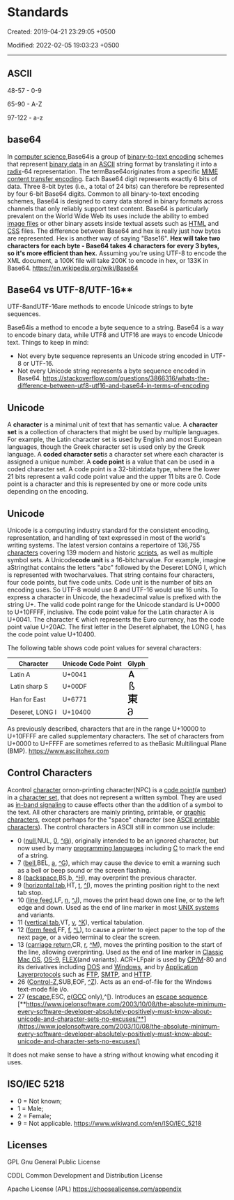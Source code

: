 # Standards

Created: 2019-04-21 23:29:05 +0500

Modified: 2022-02-05 19:03:23 +0500

---

## ASCII

48-57 - 0-9

65-90 - A-Z

97-122 - a-z

## base64

In [computer science](https://en.wikipedia.org/wiki/Computer_science),Base64is a group of [binary-to-text encoding](https://en.wikipedia.org/wiki/Binary-to-text_encoding) schemes that represent [binary data](https://en.wikipedia.org/wiki/Binary_data) in an [ASCII](https://en.wikipedia.org/wiki/ASCII) string format by translating it into a [radix](https://en.wikipedia.org/wiki/Radix)-64 representation. The termBase64originates from a specific [MIME content transfer encoding](https://en.wikipedia.org/wiki/MIME#Content-Transfer-Encoding). Each Base64 digit represents exactly 6 bits of data. Three 8-bit bytes (i.e., a total of 24 bits) can therefore be represented by four 6-bit Base64 digits.
Common to all binary-to-text encoding schemes, Base64 is designed to carry data stored in binary formats across channels that only reliably support text content. Base64 is particularly prevalent on the World Wide Web its uses include the ability to embed [image files](https://en.wikipedia.org/wiki/Image_files) or other binary assets inside textual assets such as [HTML](https://en.wikipedia.org/wiki/HTML) and [CSS](https://en.wikipedia.org/wiki/CSS) files.
The difference between Base64 and hex is really just how bytes are represented. Hex is another way of saying "Base16". **Hex will take two characters for each byte - Base64 takes 4 characters for every 3 bytes, so it's more efficient than hex.** Assuming you're using UTF-8 to encode the XML document, a 100K file will take 200K to encode in hex, or 133K in Base64.
<https://en.wikipedia.org/wiki/Base64>

## Base64 vs UTF-8/UTF-16**

UTF-8andUTF-16are methods to encode Unicode strings to byte sequences.

Base64is a method to encode a byte sequence to a string.
Base64 is a way to encode binary data, while UTF8 and UTF16 are ways to encode Unicode text.
Things to keep in mind:

- Not every byte sequence represents an Unicode string encoded in UTF-8 or UTF-16.
- Not every Unicode string represents a byte sequence encoded in Base64.
<https://stackoverflow.com/questions/3866316/whats-the-difference-between-utf8-utf16-and-base64-in-terms-of-encoding>

## Unicode

A **character** is a minimal unit of text that has semantic value.
A **character set** is a collection of characters that might be used by multiple languages. For example, the Latin character set is used by English and most European languages, though the Greek character set is used only by the Greek language.
A **coded character set**is a character set where each character is assigned a unique number.
A **code point** is a value that can be used in a coded character set. A code point is a 32-bitintdata type, where the lower 21 bits represent a valid code point value and the upper 11 bits are 0. Code point is a character and this is represented by one or more code units depending on the encoding.

## Unicode

Unicode is a computing industry standard for the consistent encoding, representation, and handling of text expressed in most of the world's writing systems.
The latest version contains a repertoire of 136,755 [characters](https://en.wikipedia.org/wiki/Character_(computing)) covering 139 modern and historic [scripts](https://en.wikipedia.org/wiki/Script_(Unicode)), as well as multiple symbol sets.
A Unicode**code unit** is a 16-bitcharvalue. For example, imagine aStringthat contains the letters "abc" followed by the Deseret LONG I, which is represented with twocharvalues. That string contains four characters, four code points, but five code units. Code unit is the number of bits an encoding uses. So UTF-8 would use 8 and UTF-16 would use 16 units.
To express a character in Unicode, the hexadecimal value is prefixed with the string U+. The valid code point range for the Unicode standard is U+0000 to U+10FFFF, inclusive. The code point value for the Latin character A is U+0041. The character € which represents the Euro currency, has the code point value U+20AC. The first letter in the Deseret alphabet, the LONG I, has the code point value U+10400.

The following table shows code point values for several characters:

| Character       | Unicode Code Point | Glyph                                                                                                                                                                                                              |
|--------------------------|----------------------------------|------------|
| Latin A         | U+0041             | ![image](media/Standards-image1.gif)                                                     |
| Latin sharp S   | U+00DF             | ![image](media/Standards-image2.gif)                                            |
| Han for East    | U+6771             | ![image](media/Standards-image3.gif) |
| Deseret, LONG I | U+10400            | ![image](media/Standards-image4.gif)               |

As previously described, characters that are in the range U+10000 to U+10FFFF are called supplementary characters. The set of characters from U+0000 to U+FFFF are sometimes referred to as theBasic Multilingual Plane (BMP).
<https://www.asciitohex.com>

## Control Characters

Acontrol [character](https://en.wikipedia.org/wiki/Character_(computing)) ornon-printing character(NPC) is a [code point](https://en.wikipedia.org/wiki/Code_point)(a [number](https://en.wikipedia.org/wiki/Number)) in a [character set](https://en.wikipedia.org/wiki/Character_encoding), that does not represent a written symbol. They are used as [in-band signaling](https://en.wikipedia.org/wiki/In-band_signaling) to cause effects other than the addition of a symbol to the text. All other characters are mainly printing, printable, or [graphic characters](https://en.wikipedia.org/wiki/Graphic_character), except perhaps for the "space" character (see [ASCII printable characters](https://en.wikipedia.org/wiki/ASCII_printable_characters)).
The control characters in ASCII still in common use include:

- 0 ([null](https://en.wikipedia.org/wiki/Null_character),NUL, [0](https://en.wikipedia.org/wiki/%5C0), [^@](https://en.wikipedia.org/wiki/%5E@)), originally intended to be an ignored character, but now used by many [programming languages](https://en.wikipedia.org/wiki/Programming_language) including [C](https://en.wikipedia.org/wiki/C_programming_language) to mark the end of a string.
- 7 ([bell](https://en.wikipedia.org/wiki/Bell_character),BEL, [a](https://en.wikipedia.org/wiki/%5Ca), [^G](https://en.wikipedia.org/wiki/%5EG)), which may cause the device to emit a warning such as a bell or beep sound or the screen flashing.
- 8 ([backspace](https://en.wikipedia.org/wiki/Backspace),BS,b, [^H](https://en.wikipedia.org/wiki/%5EH)), may overprint the previous character.
- 9 ([horizontal tab](https://en.wikipedia.org/wiki/Tab_key),HT, [t](https://en.wikipedia.org/wiki/%5Ct), [^I](https://en.wikipedia.org/wiki/%5EI)), moves the printing position right to the next tab stop.
- 10 ([line feed](https://en.wikipedia.org/wiki/Newline),LF, [n](https://en.wikipedia.org/wiki/%5Cn), [^J](https://en.wikipedia.org/wiki/%5EJ)), moves the print head down one line, or to the left edge and down. Used as the end of line marker in most [UNIX systems](https://en.wikipedia.org/wiki/Unix) and variants.
- 11 ([vertical tab](https://en.wikipedia.org/wiki/Tab_key),VT, [v](https://en.wikipedia.org/wiki/%5Cv), [^K](https://en.wikipedia.org/wiki/%5EK)), vertical tabulation.
- 12 ([form feed](https://en.wikipedia.org/wiki/Page_break),FF, [f](https://en.wikipedia.org/wiki/%5Cf), [^L](https://en.wikipedia.org/wiki/%5EL)), to cause a printer to eject paper to the top of the next page, or a video terminal to clear the screen.
- 13 ([carriage return](https://en.wikipedia.org/wiki/Carriage_return),CR, [r](https://en.wikipedia.org/wiki/%5Cr), [^M](https://en.wikipedia.org/wiki/%5EM)), moves the printing position to the start of the line, allowing overprinting. Used as the end of line marker in [Classic Mac OS](https://en.wikipedia.org/wiki/Classic_Mac_OS), [OS-9](https://en.wikipedia.org/wiki/OS-9), [FLEX](https://en.wikipedia.org/wiki/FLEX_(operating_system))(and variants). ACR+LFpair is used by [CP/M](https://en.wikipedia.org/wiki/CP/M)-80 and its derivatives including [DOS](https://en.wikipedia.org/wiki/DOS) and [Windows](https://en.wikipedia.org/wiki/Microsoft_Windows), and by [Application Layer](https://en.wikipedia.org/wiki/Application_Layer)[protocols](https://en.wikipedia.org/wiki/Communications_protocol) such as [FTP](https://en.wikipedia.org/wiki/File_Transfer_Protocol), [SMTP](https://en.wikipedia.org/wiki/Simple_Mail_Transfer_Protocol), and [HTTP](https://en.wikipedia.org/wiki/Hypertext_Transfer_Protocol).
- 26 ([Control-Z](https://en.wikipedia.org/wiki/Control-Z),SUB,EOF, [^Z](https://en.wikipedia.org/wiki/%5EZ)). Acts as an end-of-file for the Windows text-mode file i/o.
- 27 ([escape](https://en.wikipedia.org/wiki/Escape_character),ESC, [e](https://en.wikipedia.org/wiki/%5Ce)([GCC](https://en.wikipedia.org/wiki/GCC_(software)) only),^[). Introduces an [escape sequence](https://en.wikipedia.org/wiki/Escape_sequence).
[**https://www.joelonsoftware.com/2003/10/08/the-absolute-minimum-every-software-developer-absolutely-positively-must-know-about-unicode-and-character-sets-no-excuses/**](https://www.joelonsoftware.com/2003/10/08/the-absolute-minimum-every-software-developer-absolutely-positively-must-know-about-unicode-and-character-sets-no-excuses/)

It does not make sense to have a string without knowing what encoding it uses.

## ISO/IEC 5218

- 0 = Not known;
- 1 = Male;
- 2 = Female;
- 9 = Not applicable.
<https://www.wikiwand.com/en/ISO/IEC_5218>

## Licenses

GPL Gnu General Public License

CDDL Common Development and Distribution License

Apache License (APL)
<https://choosealicense.com/appendix>
